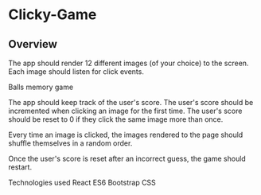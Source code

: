 # Clicky-Game
## Overview

The app should render 12 different images (of your choice) to the screen. Each image should listen for click events. 

Balls memory game

The app should keep track of the user's score. The user's score should be incremented when clicking an image for the first time. The user's score should be reset to 0 if they click the same image more than once.



Every time an image is clicked, the images rendered to the page should shuffle themselves in a random order.

Once the user's score is reset after an incorrect guess, the game should restart.

Technologies used
React
ES6
Bootstrap
CSS
